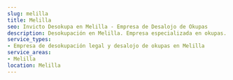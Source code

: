 ```yaml
---
slug: melilla
title: Melilla
seo: Invicto Desokupa en Melilla - Empresa de Desalojo de Okupas
description: Desokupación en Melilla. Empresa especializada en okupas. Mediación legal y desalojo express. Presupuesto gratuito.
service_types:
- Empresa de desokupación legal y desalojo de okupas en Melilla
service_areas:
- Melilla
location: Melilla
---
```

